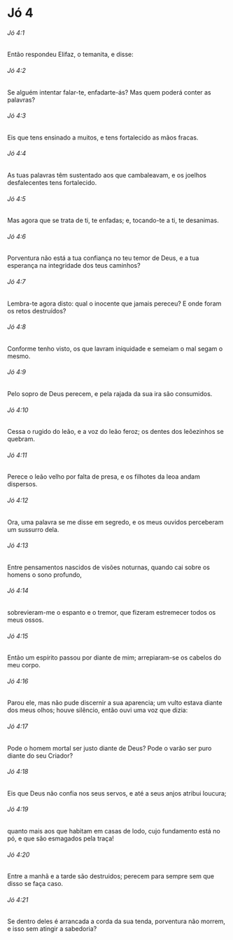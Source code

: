 # Jó 4

###### Jó 4:1

Então respondeu Elifaz, o temanita, e disse:

###### Jó 4:2

Se alguém intentar falar-te, enfadarte-ás? Mas quem poderá conter as palavras?

###### Jó 4:3

Eis que tens ensinado a muitos, e tens fortalecido as mãos fracas.

###### Jó 4:4

As tuas palavras têm sustentado aos que cambaleavam, e os joelhos desfalecentes tens fortalecido.

###### Jó 4:5

Mas agora que se trata de ti, te enfadas; e, tocando-te a ti, te desanimas.

###### Jó 4:6

Porventura não está a tua confiança no teu temor de Deus, e a tua esperança na integridade dos teus caminhos?

###### Jó 4:7

Lembra-te agora disto: qual o inocente que jamais pereceu? E onde foram os retos destruídos?

###### Jó 4:8

Conforme tenho visto, os que lavram iniquidade e semeiam o mal segam o mesmo.

###### Jó 4:9

Pelo sopro de Deus perecem, e pela rajada da sua ira são consumidos.

###### Jó 4:10

Cessa o rugido do leão, e a voz do leão feroz; os dentes dos leõezinhos se quebram.

###### Jó 4:11

Perece o leão velho por falta de presa, e os filhotes da leoa andam dispersos.

###### Jó 4:12

Ora, uma palavra se me disse em segredo, e os meus ouvidos perceberam um sussurro dela.

###### Jó 4:13

Entre pensamentos nascidos de visões noturnas, quando cai sobre os homens o sono profundo,

###### Jó 4:14

sobrevieram-me o espanto e o tremor, que fizeram estremecer todos os meus ossos.

###### Jó 4:15

Então um espírito passou por diante de mim; arrepiaram-se os cabelos do meu corpo.

###### Jó 4:16

Parou ele, mas não pude discernir a sua aparencia; um vulto estava diante dos meus olhos; houve silêncio, então ouvi uma voz que dizia:

###### Jó 4:17

Pode o homem mortal ser justo diante de Deus? Pode o varão ser puro diante do seu Criador?

###### Jó 4:18

Eis que Deus não confia nos seus servos, e até a seus anjos atribui loucura;

###### Jó 4:19

quanto mais aos que habitam em casas de lodo, cujo fundamento está no pó, e que são esmagados pela traça!

###### Jó 4:20

Entre a manhã e a tarde são destruidos; perecem para sempre sem que disso se faça caso.

###### Jó 4:21

Se dentro deles é arrancada a corda da sua tenda, porventura não morrem, e isso sem atingir a sabedoria?

